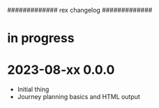 #############
rex changelog
#############


in progress
===========


2023-08-xx 0.0.0
================

- Initial thing
- Journey planning basics and HTML output
